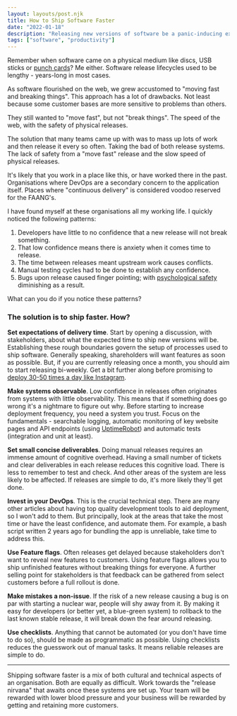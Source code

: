 ```yaml
---
layout: layouts/post.njk
title: How to Ship Software Faster
date: "2022-01-18"
description: "Releasing new versions of software be a panic-inducing experience. Here's how to ship faster quickly and calmly"
tags: ["software", "productivity"]
---
```


Remember when software came on a physical medium like discs, USB sticks or [punch cards](https://www.smithsonianmag.com/smithsonian-institution/margaret-hamilton-led-nasa-software-team-landed-astronauts-moon-180971575/)? Me either. Software release lifecycles used to be lengthy - years-long in most cases.

As software flourished on the web, we grew accustomed to "moving fast and breaking things". This approach has a lot of drawbacks. Not least because some customer bases are more sensitive to problems than others.

They still wanted to "move fast", but not "break things". The speed of the web, with the safety of physical releases.

The solution that many teams came up with was to mass up lots of work and then release it every so often. Taking the bad of both release systems. The lack of safety from a "move fast" release and the slow speed of physical releases.

It's likely that you work in a place like this, or have worked there in the past. Organisations where DevOps are a secondary concern to the application itself. Places where "continuous delivery" is considered voodoo reserved for the FAANG's.

I have found myself at these organisations all my working life. I quickly noticed the following patterns:

1. Developers have little to no confidence that a new release will not break something.
2. That low confidence means there is anxiety when it comes time to release.
3. The time between releases meant upstream work causes conflicts.
4. Manual testing cycles had to be done to establish any confidence.
5. Bugs upon release caused finger pointing; with [psychological safety](https://www.pageittothelimit.com/psy-safety-with-tom-geraghty/) diminishing as a result.

What can you do if you notice these patterns?

### The solution is to ship faster. How?

**Set expectations of delivery time**. Start by opening a discussion, with stakeholders, about what the expected time to ship new versions will be. Establishing these rough boundaries govern the setup of processes used to ship software. Generally speaking, shareholders will want features as soon as possible. But, if you are currently releasing once a month, you should aim to start releasing bi-weekly. Get a bit further along before promising to [deploy 30-50 times a day like Instagram](https://instagram-engineering.com/continuous-deployment-at-instagram-1e18548f01d1).

**Make systems observable**. Low confidence in releases often originates from systems with little observability. This means that if something does go wrong it's a nightmare to figure out why. Before starting to increase deployment frequency, you need a system you trust. Focus on the fundamentals - searchable logging, automatic monitoring of key website pages and API endpoints (using [UptimeRobot](https://uptimerobot.com)) and automatic tests (integration and unit at least).

**Set small concise deliverables**. Doing manual releases requires an immense amount of cognitive overhead. Having a small number of tickets and clear deliverables in each release reduces this cognitive load. There is less to remember to test and check. And other areas of the system are less likely to be affected. If releases are simple to do, it's more likely they'll get done.

**Invest in your DevOps**. This is the crucial technical step. There are many other articles about having top quality development tools to aid deployment, so I won't add to them. But principally, look at the areas that take the most time or have the least confidence, and automate them. For example, a bash script written 2 years ago for bundling the app is unreliable, take time to address this.

**Use Feature flags**. Often releases get delayed because stakeholders don't want to reveal new features to customers. Using feature flags allows you to ship unfinished features without breaking things for everyone. A further selling point for stakeholders is that feedback can be gathered from select customers before a full rollout is done.

**Make mistakes a non-issue**. If the risk of a new release causing a bug is on par with starting a nuclear war, people will shy away from it. By making it easy for developers (or better yet, a blue-green system) to rollback to the last known stable release, it will break down the fear around releasing.

**Use checklists**. Anything that cannot be automated (or you don't have time to do so), should be made as programmatic as possible. Using checklists reduces the guesswork out of manual tasks. It means reliable releases are simple to do.

---

Shipping software faster is a mix of both cultural and technical aspects of an organisation. Both are equally as difficult. Work towards the "release nirvana" that awaits once these systems are set up. Your team will be rewarded with lower blood pressure and your business will be rewarded by getting and retaining more customers.
